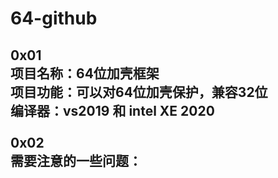 # 64-github
**0x01**<br>
项目名称：64位加壳框架<br>
项目功能：可以对64位加壳保护，兼容32位<br>
编译器：vs2019 和 intel XE 2020<br>
<br>
**0x02**<br>
需要注意的一些问题：<br>
---
